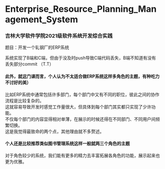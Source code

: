 # Enterprise_Resource_Planning_Management_System
### 吉林大学软件学院2021级软件系统开发综合实践
题目：开发一个轧钢厂的ERP系统

系统实现了B端和C端，但由于没及时push导致C端代码丢失，B端不知道有没有丢失部分commit （T.T）

#### 此外，就这门课而言，个人认为不太适合做ERP系统这样多角色的主题，有种吃力不讨好的美）
比如ERP系统中通常包括许多部门，每个部门中又有不同的职位，彼此之间的协作流程是比较复杂的。  
这就容易导致开发时感觉工作量很大，但具体到每个部门其实都只实现了少许功能。  
不仅每个部门的内容显得相对单薄，在展示的时候还得在不同部门、不同用户间频繁切换。  
这是我觉得最致命的两个点，其他理由就不多赘述。

#### 个人还是比较推荐类似图书管理系统这样一般就两三个角色的主题
对于角色较少的系统，我们能有更多的精力去丰富拓展各角色的功能，展示起来也更为优雅。
